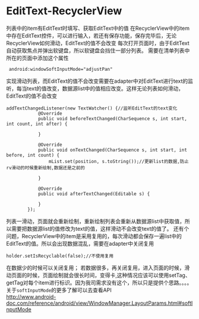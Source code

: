 # EditText-RecyclerView
列表中的item有EditText时填写、获取EditText中的值
        在RecyclerView中的item中存在EditText控件，可以进行输入，若还有保存功能，保存完毕后，无论RecyclerView如何滑动，EditText的值不会改变
        每次打开页面时，由于EditText自动获取焦点并弹出软键盘，所以软键盘会挡住一部分列表。
        需要在清单列表中所在的页面中添加这个属性
```
 android:windowSoftInputMode="adjustPan"
```
实现滑动列表，而EditText的值不会改变需要在adapter中对EditText进行text的监听，每当text的值改变，数据源list中的值相应改变。这样无论列表如何滑动，EditText的值不会改变
```
addTextChangedListener(new TextWatcher() {//监听EditText的text变化
            @Override
            public void beforeTextChanged(CharSequence s, int start, int count, int after) {

            }

            @Override
            public void onTextChanged(CharSequence s, int start, int before, int count) {
                mList.set(position, s.toString());//更新list的数据,防止rv滑动的时候重新绘制,数据还是之前的

            }

            @Override
            public void afterTextChanged(Editable s) {

            }
        });
```
列表一滑动，页面就会重新绘制，重新绘制列表会重新从数据源list中获取值，所以需要把数据源list的值修改为text的值，这样滑动不会改变text的值了。
还有个问题，RecyclerView中的item是采用复用的，每次滑动都会保存一遍list中的EditText的值。所以会出现数据混乱，需要在adapter中关闭复用
```
holder.setIsRecyclable(false);//不使用复用
```
在数据少的时候可以关闭复用；
若数据很多，再关闭复用，进入页面的时候，滑动页面的时候，页面绘制就会很长时间，变得卡,这种情况应该可以使用setTag、getTag对每个item进行标识。因为我司需求没有这个，所以只是提供个思路。。。。
<br>
        关于`softInputMode`的更多了解可以去查看API<br>
        http://www.android-doc.com/reference/android/view/WindowManager.LayoutParams.html#softInputMode
